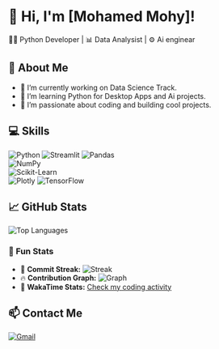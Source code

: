 # 👋 Hi, I'm [Mohamed Mohy]!
🧑‍💻 Python Developer | 📊 Data Analysist | ⚙️ Ai enginear

## 🌟 About Me
- 🤖 I’m currently working on Data Science Track.
- 🧠 I’m learning Python for Desktop Apps and Ai projects.
- 🚀 I’m passionate about coding and building cool projects.

## 💻 Skills
![Python](https://img.shields.io/badge/Python-3776AB?style=for-the-badge&logo=python&logoColor=white)
![Streamlit](https://img.shields.io/badge/Streamlit-FF4B4B?style=for-the-badge&logo=streamlit&logoColor=white)
![Pandas](https://img.shields.io/badge/Pandas-150458?style=for-the-badge&logo=pandas&logoColor=white)  
![NumPy](https://img.shields.io/badge/NumPy-013243?style=for-the-badge&logo=numpy&logoColor=white)  
![Scikit-Learn](https://img.shields.io/badge/Scikit--Learn-F7931E?style=for-the-badge&logo=scikit-learn&logoColor=white)  
![Plotly](https://img.shields.io/badge/Plotly-3F4F75?style=for-the-badge&logo=plotly&logoColor=white)
![TensorFlow](https://img.shields.io/badge/TensorFlow-FF6F00?style=for-the-badge&logo=tensorflow&logoColor=white)

## 📈 GitHub Stats
![Top Languages](https://github-readme-stats.vercel.app/api/top-langs/?username=MohamedMohy0&layout=compact&theme=dark)  

### 🎯 Fun Stats
- 🎯 **Commit Streak:** ![Streak](https://github-readme-streak-stats.herokuapp.com/?user=MohamedMohy0&theme=dark)  
- 🔥 **Contribution Graph:** ![Graph](https://github-readme-activity-graph.cyclic.app/graph?username=MohamedMohy0&theme=github-dark)  
- 🚀 **WakaTime Stats:** [Check my coding activity](https://wakatime.com/@MohamedMohy0)  


## 📫 Contact Me
[![Gmail](https://img.shields.io/badge/Email-D14836?style=for-the-badge&logo=gmail&logoColor=white)](mailto:mohmmadmohy52@gmail.com)
